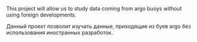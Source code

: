 This project will allow us to study data coming from argo buoys without using foreign developments.

Данный проект позволит изучать данные, приходящие из буев argo без использования иностранных разработок.
